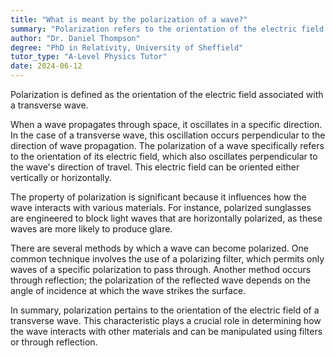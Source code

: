 ```yaml
---
title: "What is meant by the polarization of a wave?"
summary: "Polarization refers to the orientation of the electric field of a transverse wave."
author: "Dr. Daniel Thompson"
degree: "PhD in Relativity, University of Sheffield"
tutor_type: "A-Level Physics Tutor"
date: 2024-06-12
---
```


Polarization is defined as the orientation of the electric field associated with a transverse wave.

When a wave propagates through space, it oscillates in a specific direction. In the case of a transverse wave, this oscillation occurs perpendicular to the direction of wave propagation. The polarization of a wave specifically refers to the orientation of its electric field, which also oscillates perpendicular to the wave's direction of travel. This electric field can be oriented either vertically or horizontally.

The property of polarization is significant because it influences how the wave interacts with various materials. For instance, polarized sunglasses are engineered to block light waves that are horizontally polarized, as these waves are more likely to produce glare.

There are several methods by which a wave can become polarized. One common technique involves the use of a polarizing filter, which permits only waves of a specific polarization to pass through. Another method occurs through reflection; the polarization of the reflected wave depends on the angle of incidence at which the wave strikes the surface.

In summary, polarization pertains to the orientation of the electric field of a transverse wave. This characteristic plays a crucial role in determining how the wave interacts with other materials and can be manipulated using filters or through reflection.
    